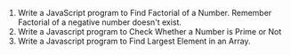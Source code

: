1. Write a JavaScript program to Find Factorial of a Number. Remember Factorial of a negative number doesn't exist.
2. Write a Javascript program to Check Whether a Number is Prime or Not
3. Write a Javascript program to Find Largest Element in an Array.
